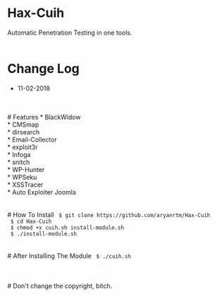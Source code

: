 # Hax-Cuih
Automatic Penetration Testing in one tools.
<br>
<br>
# Change Log
* 11-02-2018
<br>
<br>
# Features 
* BlackWidow <br>
* CMSmap <br>
* dirsearch <br>
* Email-Collector <br>
* exploit3r <br>
* Infoga <br>
* snitch <br>
* WP-Hunter <br>
* WPSeku <br>
* XSSTracer <br>
* Auto Exploiter Joomla <br>
<br>
<br>
# How To Install
<code> $ git clone https://github.com/aryanrtm/Hax-Cuih </code><br>
<code> $ cd Hax-Cuih </code><br>
<code> $ chmod +x cuih.sh install-module.sh </code><br>
<code> $ ./install-module.sh </code><br>
<br>
<br>
# After Installing The Module
<code> $ ./cuih.sh </code><br>
<br>
<br>
<br>
# Don't change the copyright, bitch.

